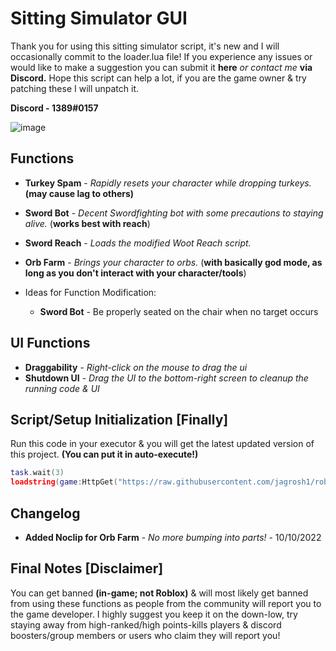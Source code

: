 # Sitting Simulator GUI
Thank you for using this sitting simulator script, it's new and I will occasionally commit to the loader.lua file! If you experience any issues or would like to make a suggestion you can submit it **here** *or contact me* **via Discord.** Hope this script can help a lot, if you are the game owner & try patching these I will unpatch it.

**Discord - 1389#0157**

![image](https://user-images.githubusercontent.com/85175115/194820728-af865cfd-5461-41e0-8a61-133f873b5bb9.png)

## Functions
* **Turkey Spam** - *Rapidly resets your character while dropping turkeys.* **(may cause lag to others)**
* **Sword Bot** - *Decent Swordfighting bot with some precautions to staying alive.* (**works best with reach**)
* **Sword Reach** - *Loads the modified Woot Reach script.*
* **Orb Farm** - *Brings your character to orbs.* (**with basically god mode, as long as you don't interact with your character/tools**)

* Ideas for Function Modification: 
    * **Sword Bot** - Be properly seated on the chair when no target occurs

## UI Functions
* **Draggability** - *Right-click on the mouse to drag the ui*
* **Shutdown UI** - *Drag the UI to the bottom-right screen to cleanup the running code & UI*

## Script/Setup Initialization [Finally]
Run this code in your executor & you will get the latest updated version of this project. **(You can put it in auto-execute!)**
```lua
task.wait(3)
loadstring(game:HttpGet("https://raw.githubusercontent.com/jagrosh1/roblox-scripts/main/sitting%20sim/10-8-2022/loader.lua",true))()
```

## Changelog
* **Added Noclip for Orb Farm** - *No more bumping into parts!* - 10/10/2022

## Final Notes [Disclaimer]
You can get banned **(in-game; not Roblox)** & will most likely get banned from using these functions as people from the community will report you to the game developer. I highly suggest you keep it on the down-low, try staying away from high-ranked/high points-kills players & discord boosters/group members or users who claim they will report you!
